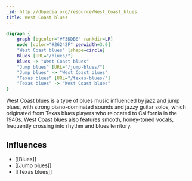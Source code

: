 ```yaml
---
_id: http://dbpedia.org/resource/West_Coast_blues
title: West Coast blues
---
```


```dot
digraph {
	graph [bgcolor="#F3DDB8" rankdir=LR]
	node [color="#26242F" penwidth=3.0]
	"West Coast blues" [shape=circle]
	Blues [URL="/blues/"]
	Blues -> "West Coast blues"
	"Jump blues" [URL="/jump-blues/"]
	"Jump blues" -> "West Coast blues"
	"Texas blues" [URL="/texas-blues/"]
	"Texas blues" -> "West Coast blues"
}
```

West Coast blues is a type of blues music influenced by jazz and jump blues, with strong piano-dominated sounds and jazzy guitar solos, which originated from Texas blues players who relocated to California in the 1940s. West Coast blues also features smooth, honey-toned vocals, frequently crossing into rhythm and blues territory.

## Influences

- [[Blues]]
- [[Jump blues]]
- [[Texas blues]]
